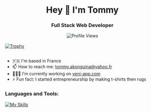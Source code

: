 <h1 align="center">Hey 👋 I'm Tommy</h1>
<h3 align="center">Full Stack Web Developer</h2>
  <div align="center">
    <img src="https://komarev.com/ghpvc/?username=takonguina&style=plastic" alt="Profile Views">
  </div>
  <br>
<div>
  <a href="https://github-profile-trophy.vercel.app/?username=takonguina&theme=juicyfresh">
    <img src="https://github-profile-trophy.vercel.app/?username=takonguina&theme=juicyfresh" alt="Trophy">
  </a>
</div>

<br>

- 🇫🇷 I'm based in France
- 📫 How to reach me: tommy.akonguina@yahoo.fr
- 👨🏾‍💻 I’m currently working on [veni-app.com](https://veni-app.com)
- ⚡ Fun fact: I started entrepreneurship by making t-shirts then rugs

<h3 align="left">Languages and Tools:</h3>
  <div>
    <a href="https://skillicons.dev">
      <img src="https://skillicons.dev/icons?i=html,css,js,ts,react,nodejs,express,git,python" alt="My Skills">
    </a>
  </div>
  
<!--
**takonguina/takonguina** is a ✨ _special_ ✨ repository because its `README.md` (this file) appears on your GitHub profile.

Here are some ideas to get you started:

- 🔭 I’m currently working on ...
- 🌱 I’m currently learning ...
- 👯 I’m looking to collaborate on ...
- 🤔 I’m looking for help with ...
- 💬 Ask me about ...
- 📫 How to reach me: ...
- 😄 Pronouns: ...
- ⚡ Fun fact: ...
-->
